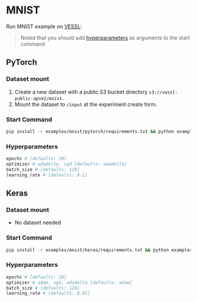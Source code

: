 # MNIST
Run MNIST example on [VESSL](https://vessl.ai):
> Noted that you should add [hyperparameters](../README.md) as arguments to the start command
## PyTorch
### Dataset mount
  1. Create a new dataset with a public S3 bucket directory `s3://vessl-public-apne2/mnist`.
  2. Mount the dataset to `/input` at the experiment create form.
### Start Command
  ```bash
  pip install -r examples/mnist/pytorch/requirements.txt && python examples/mnist/pytorch/main.py --save-model --save-image 
  ```
### Hyperparameters
```bash
epochs # [defaults: 10]
optimizer # adadelta, sgd [defaults: adadelta]
batch_size # [defaults: 128]
learning_rate # [defaults: 0.1]
```

## Keras
### Dataset mount  
* No dataset needed
### Start Command
  ```bash
  pip install -r examples/mnist/keras/requirements.txt && python examples/mnist/keras/main.py --save-model --save-image 
  ```
### Hyperparameters
```bash
epochs # [defaults: 10]
optimizer # adam, sgd, adadelta [defaults: adam]
batch_size # [defaults: 128]
learning_rate # [defaults: 0.01]
```